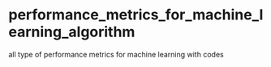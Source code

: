# performance_metrics_for_machine_learning_algorithm
all type of performance metrics for machine learning with codes
